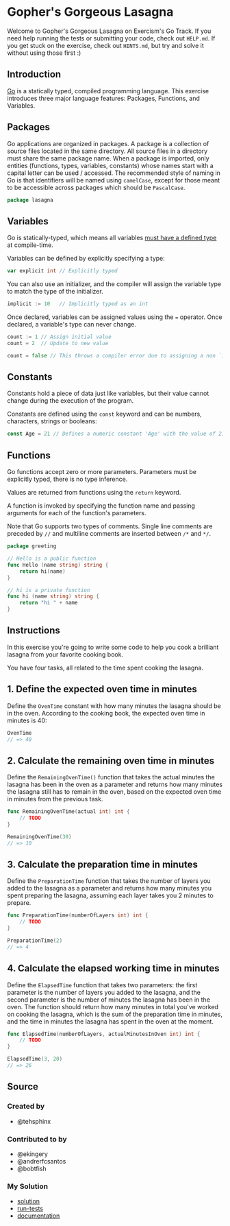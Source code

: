 # Gopher's Gorgeous Lasagna

Welcome to Gopher's Gorgeous Lasagna on Exercism's Go Track.
If you need help running the tests or submitting your code, check out `HELP.md`.
If you get stuck on the exercise, check out `HINTS.md`, but try and solve it without using those first :)

## Introduction

[Go](https://golang.org) is a statically typed, compiled programming language.
This exercise introduces three major language features: Packages, Functions, and Variables.

## Packages

Go applications are organized in packages.
A package is a collection of source files located in the same directory.
All source files in a directory must share the same package name.
When a package is imported, only entities (functions, types, variables, constants) whose names start with a capital letter can be used / accessed.
The recommended style of naming in Go is that identifiers will be named using `camelCase`, except for those meant to be accessible across packages which should be `PascalCase`.

```go
package lasagna
```

## Variables

Go is statically-typed, which means all variables [must have a defined type](https://en.wikipedia.org/wiki/Type_system) at compile-time.

Variables can be defined by explicitly specifying a type:

```go
var explicit int // Explicitly typed
```

You can also use an initializer, and the compiler will assign the variable type to match the type of the initializer.

```go
implicit := 10   // Implicitly typed as an int
```

Once declared, variables can be assigned values using the `=` operator.
Once declared, a variable's type can never change.

```go
count := 1 // Assign initial value
count = 2  // Update to new value

count = false // This throws a compiler error due to assigning a non `int` type
```

## Constants

Constants hold a piece of data just like variables, but their value cannot change during the execution of the program.

Constants are defined using the `const` keyword and can be numbers, characters, strings or booleans:

```go
const Age = 21 // Defines a numeric constant 'Age' with the value of 21
```

## Functions

Go functions accept zero or more parameters.
Parameters must be explicitly typed, there is no type inference.

Values are returned from functions using the `return` keyword.

A function is invoked by specifying the function name and passing arguments for each of the function's parameters.

Note that Go supports two types of comments.
Single line comments are preceded by `//` and multiline comments are inserted between `/*` and `*/`.

```go
package greeting

// Hello is a public function
func Hello (name string) string {
    return hi(name)
}

// hi is a private function
func hi (name string) string {
    return "hi " + name
}
```

## Instructions

In this exercise you're going to write some code to help you cook a brilliant lasagna from your favorite cooking book.

You have four tasks, all related to the time spent cooking the lasagna.

## 1. Define the expected oven time in minutes

Define the `OvenTime` constant with how many minutes the lasagna should be in the oven. According to the cooking book, the expected oven time in minutes is 40:

```go
OvenTime
// => 40
```

## 2. Calculate the remaining oven time in minutes

Define the `RemainingOvenTime()` function that takes the actual minutes the lasagna has been in the oven as a parameter and returns how many minutes the lasagna still has to remain in the oven, based on the expected oven time in minutes from the previous task.

```go
func RemainingOvenTime(actual int) int {
    // TODO
}

RemainingOvenTime(30)
// => 10
```

## 3. Calculate the preparation time in minutes

Define the `PreparationTime` function that takes the number of layers you added to the lasagna as a parameter and returns how many minutes you spent preparing the lasagna, assuming each layer takes you 2 minutes to prepare.

```go
func PreparationTime(numberOfLayers int) int {
    // TODO
}

PreparationTime(2)
// => 4
```

## 4. Calculate the elapsed working time in minutes

Define the `ElapsedTime` function that takes two parameters: the first parameter is the number of layers you added to the lasagna, and the second parameter is the number of minutes the lasagna has been in the oven.
The function should return how many minutes in total you've worked on cooking the lasagna, which is the sum of the preparation time in minutes, and the time in minutes the lasagna has spent in the oven at the moment.

```go
func ElapsedTime(numberOfLayers, actualMinutesInOven int) int {
    // TODO
}

ElapsedTime(3, 20)
// => 26
```

## Source

### Created by

- @tehsphinx

### Contributed to by

- @ekingery
- @andrerfcsantos
- @bobtfish

### My Solution

- [solution](./lasagna.go)
- [run-tests](./run-tests-go.txt)
- [documentation](./lasagna-doc.md)
